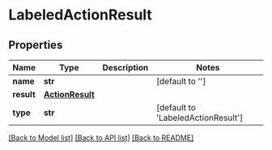 # LabeledActionResult

## Properties
Name | Type | Description | Notes
------------ | ------------- | ------------- | -------------
**name** | **str** |  | [default to '']
**result** | [**ActionResult**](ActionResult.md) |  | 
**type** | **str** |  | [default to 'LabeledActionResult']

[[Back to Model list]](../README.md#documentation-for-models) [[Back to API list]](../README.md#documentation-for-api-endpoints) [[Back to README]](../README.md)


